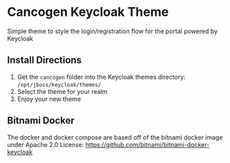 # Cancogen Keycloak Theme
Simple theme to style the login/registration flow for the portal powered by Keycloak

## Install Directions
1. Get the `cancogen` folder into the Keycloak themes directory: `/opt/jboss/keycloak/themes/`
2. Select the theme for your realm
3. Enjoy your new theme

## Bitnami Docker
The docker and docker compose are based off of the bitnami docker image under Apache 2.0 License: https://github.com/bitnami/bitnami-docker-keycloak